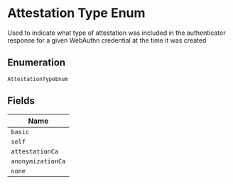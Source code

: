 
# Attestation Type Enum

Used to indicate what type of attestation was included in the authenticator response for a given WebAuthn credential at the time it was created

## Enumeration

`AttestationTypeEnum`

## Fields

| Name |
|  --- |
| `basic` |
| `self` |
| `attestationCa` |
| `anonymizationCa` |
| `none` |


